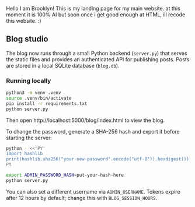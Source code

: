 Hello I am Brooklyn!
This is my landing page for my main website. at this moment it is 100% AI but soon once i get good enough at HTML, ill recode this website. :)

## Blog studio

The blog now runs through a small Python backend (`server.py`) that serves the static files and provides an authenticated API for publishing posts. Posts are stored in a local SQLite database (`blog.db`).

### Running locally

```bash
python3 -m venv .venv
source .venv/bin/activate
pip install -r requirements.txt
python server.py
```

Then open http://localhost:5000/blog/index.html to view the blog.

To change the password, generate a SHA-256 hash and export it before starting the server:

```bash
python - <<'PY'
import hashlib
print(hashlib.sha256("your-new-password".encode("utf-8")).hexdigest())
PY

export ADMIN_PASSWORD_HASH=put-your-hash-here
python server.py
```

You can also set a different username via `ADMIN_USERNAME`. Tokens expire after 12 hours by default; change this with `BLOG_SESSION_HOURS`.
